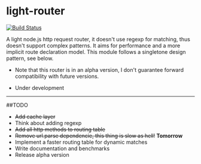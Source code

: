 light-router
============
[![Build Status](https://travis-ci.org/herenow/light-router.svg?branch=master)](https://travis-ci.org/herenow/light-router)

A light node.js http request router, it doesn't use regexp for matching, thus doesn't support complex patterns. It aims for performance and a more implicit route declaration model. This module follows a singletone design pattern, see below.

* Note that this router is in an alpha version, I don't guarantee forward compatibility with future versions.


- Under development
----------

##TODO
- ~~Add cache layer~~
- Think about adding regexp
- ~~Add all http methods to routing table~~
- ~~Remove url.parse dependencie, this thing is slow as hell!~~
**Tomorrow**
- Implement a faster routing table for dynamic matches
- Write documentation and benchmarks
- Release alpha version
